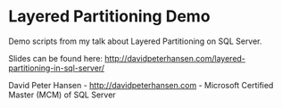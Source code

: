 Layered Partitioning Demo
=========================

Demo scripts from my talk about Layered Partitioning on SQL Server. 

Slides can be found here: http://davidpeterhansen.com/layered-partitioning-in-sql-server/

David Peter Hansen - http://davidpeterhansen.com - Microsoft Certified Master (MCM) of SQL Server
